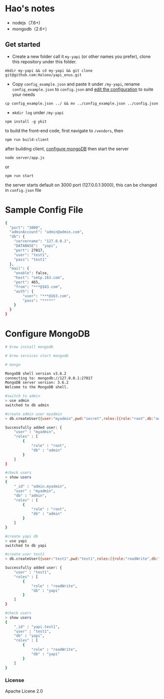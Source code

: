 # Hao's notes

* nodejs（7.6+)
* mongodb（2.6+）

## Get started

- Create a new folder call it `my-yapi` (or other names you prefer), clone this repository under this folder.
```shell
mkdir my-yapi && cd my-yapi && git clone git@github.com:Halooo/yapi_enus.git
```
- Copy `config_example.json` and paste it under `/my-yapi`, rename `config_example.json` to `config.json` and [edit the configuration](#sample-config-file) to suite your needs
```shell
cp config_example.json ../ && mv ../config_example.json ../config.json
```
- `mkdir log` under `/my-yapi`

`npm install -g ykit`

to build the front-end code, first navigate to `/vendors`, then

```shell
npm run build-client
```

after building client, [configure mongoDB](#configure-mongodb) then start the server

```shell
node server/app.js
```

or

```shell
npm run start
```

the server starts default on 3000 port (127.0.0.1:3000), this can be changed in `config.json` file


# Sample Config File

```bash
{
  "port": "3000",
  "adminAccount": "admin@admin.com",
  "db": {
    "servername": "127.0.0.1",
    "DATABASE":  "yapi",
    "port": 27017,
    "user": "test1",
    "pass": "test1"
  },
  "mail": {
    "enable": false,
    "host": "smtp.163.com",
    "port": 465,
    "from": "***@163.com",
    "auth": {
        "user": "***@163.com",
        "pass": "*****"
    }
  }
}
```

# Configure MongoDB
```bash
# brew install mongodb

# brew services start mongodb

# mongo
```

```bash
MongoDB shell version v3.6.2
connecting to: mongodb://127.0.0.1:27017
MongoDB server version: 3.6.2
Welcome to the MongoDB shell.

#switch to admin
> use admin
switched to db admin

#create admin user myadmin
> db.createUser({user:"myadmin",pwd:"secret",roles:[{role:"root",db:"admin"}]})

Successfully added user: {
	"user" : "myadmin",
	"roles" : [
		{
			"role" : "root",
			"db" : "admin"
		}
	]
}

#check users
> show users
{
	"_id" : "admin.myadmin",
	"user" : "myadmin",
	"db" : "admin",
	"roles" : [
		{
			"role" : "root",
			"db" : "admin"
		}
	]
}

#create yapi db
> use yapi
switched to db yapi

#create user test1
> db.createUser({user:"test1",pwd:"test1",roles:[{role:"readWrite",db:"yapi"}]})

Successfully added user: {
	"user" : "test1",
	"roles" : [
		{
			"role" : "readWrite",
			"db" : "yapi"
		}
	]
}

#check users
> show users
{
	"_id" : "yapi.test1",
	"user" : "test1",
	"db" : "yapi",
	"roles" : [
		{
			"role" : "readWrite",
			"db" : "yapi"
		}
	]
}
```



### License
Apache Licene 2.0

